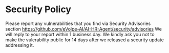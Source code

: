 # Security Policy

Please report any vulnerabilities that you find via Security Advisories section https://github.com/eVolpe-AI/AI-HR-Agent/security/advisories We will reply to your report within 1 business day. We kindly ask you not to make the vulerability public for 14 days after we released a security update addressing it.
